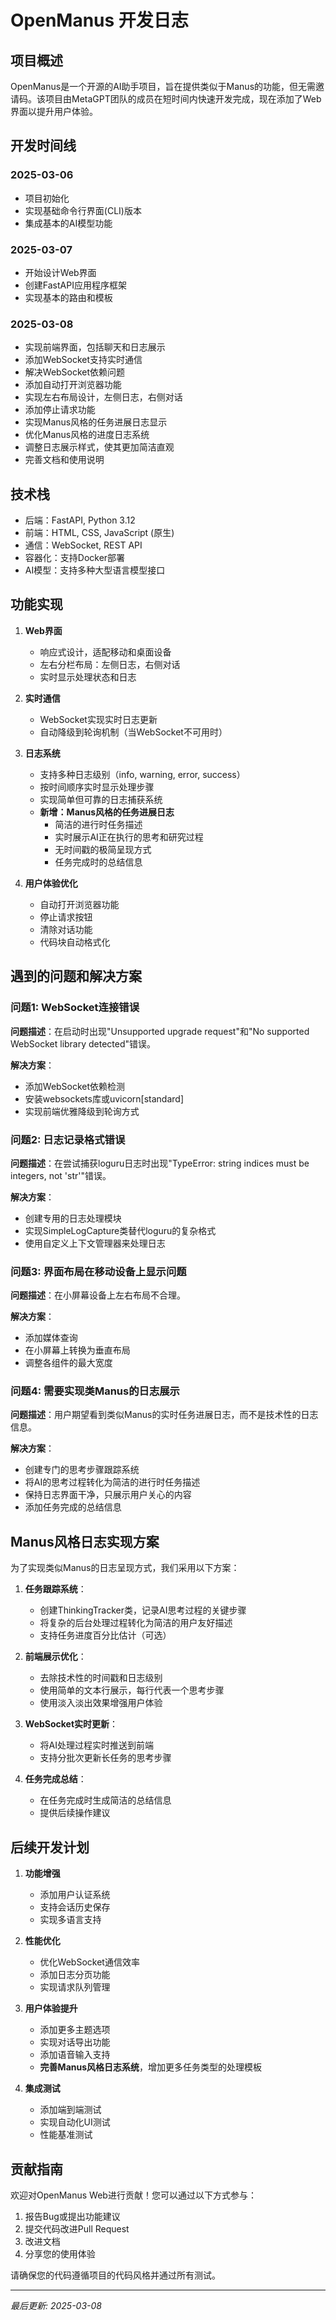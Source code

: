 # OpenManus 开发日志

## 项目概述

OpenManus是一个开源的AI助手项目，旨在提供类似于Manus的功能，但无需邀请码。该项目由MetaGPT团队的成员在短时间内快速开发完成，现在添加了Web界面以提升用户体验。

## 开发时间线

### 2025-03-06
- 项目初始化
- 实现基础命令行界面(CLI)版本
- 集成基本的AI模型功能

### 2025-03-07
- 开始设计Web界面
- 创建FastAPI应用程序框架
- 实现基本的路由和模板

### 2025-03-08
- 实现前端界面，包括聊天和日志展示
- 添加WebSocket支持实时通信
- 解决WebSocket依赖问题
- 添加自动打开浏览器功能
- 实现左右布局设计，左侧日志，右侧对话
- 添加停止请求功能
- 实现Manus风格的任务进展日志显示
- 优化Manus风格的进度日志系统
- 调整日志展示样式，使其更加简洁直观
- 完善文档和使用说明

## 技术栈

- 后端：FastAPI, Python 3.12
- 前端：HTML, CSS, JavaScript (原生)
- 通信：WebSocket, REST API
- 容器化：支持Docker部署
- AI模型：支持多种大型语言模型接口

## 功能实现

1. **Web界面**
   - 响应式设计，适配移动和桌面设备
   - 左右分栏布局：左侧日志，右侧对话
   - 实时显示处理状态和日志

2. **实时通信**
   - WebSocket实现实时日志更新
   - 自动降级到轮询机制（当WebSocket不可用时）

3. **日志系统**
   - 支持多种日志级别（info, warning, error, success）
   - 按时间顺序实时显示处理步骤
   - 实现简单但可靠的日志捕获系统
   - **新增：Manus风格的任务进展日志**
     - 简洁的进行时任务描述
     - 实时展示AI正在执行的思考和研究过程
     - 无时间戳的极简呈现方式
     - 任务完成时的总结信息

4. **用户体验优化**
   - 自动打开浏览器功能
   - 停止请求按钮
   - 清除对话功能
   - 代码块自动格式化

## 遇到的问题和解决方案

### 问题1: WebSocket连接错误
**问题描述**：在启动时出现"Unsupported upgrade request"和"No supported WebSocket library detected"错误。

**解决方案**：
- 添加WebSocket依赖检测
- 安装websockets库或uvicorn[standard]
- 实现前端优雅降级到轮询方式

### 问题2: 日志记录格式错误
**问题描述**：在尝试捕获loguru日志时出现"TypeError: string indices must be integers, not 'str'"错误。

**解决方案**：
- 创建专用的日志处理模块
- 实现SimpleLogCapture类替代loguru的复杂格式
- 使用自定义上下文管理器来处理日志

### 问题3: 界面布局在移动设备上显示问题
**问题描述**：在小屏幕设备上左右布局不合理。

**解决方案**：
- 添加媒体查询
- 在小屏幕上转换为垂直布局
- 调整各组件的最大宽度

### 问题4: 需要实现类Manus的日志展示
**问题描述**：用户期望看到类似Manus的实时任务进展日志，而不是技术性的日志信息。

**解决方案**：
- 创建专门的思考步骤跟踪系统
- 将AI的思考过程转化为简洁的进行时任务描述
- 保持日志界面干净，只展示用户关心的内容
- 添加任务完成的总结信息

## Manus风格日志实现方案

为了实现类似Manus的日志呈现方式，我们采用以下方案：

1. **任务跟踪系统**：
   - 创建ThinkingTracker类，记录AI思考过程的关键步骤
   - 将复杂的后台处理过程转化为简洁的用户友好描述
   - 支持任务进度百分比估计（可选）

2. **前端展示优化**：
   - 去除技术性的时间戳和日志级别
   - 使用简单的文本行展示，每行代表一个思考步骤
   - 使用淡入淡出效果增强用户体验

3. **WebSocket实时更新**：
   - 将AI处理过程实时推送到前端
   - 支持分批次更新长任务的思考步骤

4. **任务完成总结**：
   - 在任务完成时生成简洁的总结信息
   - 提供后续操作建议

## 后续开发计划

1. **功能增强**
   - 添加用户认证系统
   - 支持会话历史保存
   - 实现多语言支持

2. **性能优化**
   - 优化WebSocket通信效率
   - 添加日志分页功能
   - 实现请求队列管理

3. **用户体验提升**
   - 添加更多主题选项
   - 实现对话导出功能
   - 添加语音输入支持
   - **完善Manus风格日志系统**，增加更多任务类型的处理模板

4. **集成测试**
   - 添加端到端测试
   - 实现自动化UI测试
   - 性能基准测试

## 贡献指南

欢迎对OpenManus Web进行贡献！您可以通过以下方式参与：

1. 报告Bug或提出功能建议
2. 提交代码改进Pull Request
3. 改进文档
4. 分享您的使用体验

请确保您的代码遵循项目的代码风格并通过所有测试。

---

*最后更新: 2025-03-08*
